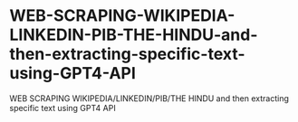 # WEB-SCRAPING-WIKIPEDIA-LINKEDIN-PIB-THE-HINDU-and-then-extracting-specific-text-using-GPT4-API
WEB SCRAPING WIKIPEDIA/LINKEDIN/PIB/THE HINDU and then extracting specific text using GPT4 API
